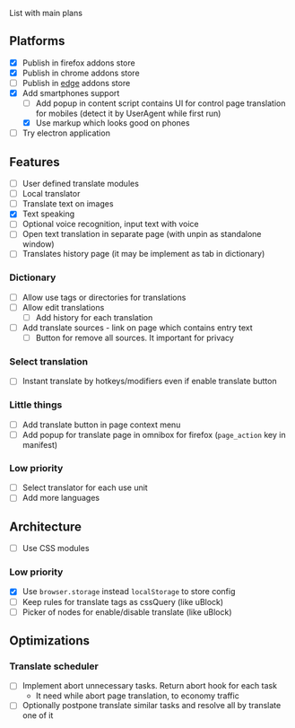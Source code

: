 List with main plans

## Platforms

- [x] Publish in firefox addons store
- [x] Publish in chrome addons store
- [ ] Publish in [edge](https://docs.microsoft.com/en-us/microsoft-edge/extensions-chromium/publish/publish-extension) addons store
- [x] Add smartphones support
  - [ ] Add popup in content script contains UI for control page translation for mobiles (detect it by UserAgent while first run)
  - [x] Use markup which looks good on phones
- [ ] Try electron application

## Features

- [ ] User defined translate modules
- [ ] Local translator
- [ ] Translate text on images
- [x] Text speaking
- [ ] Optional voice recognition, input text with voice
- [ ] Open text translation in separate page (with unpin as standalone window)
- [ ] Translates history page (it may be implement as tab in dictionary)

### Dictionary

- [ ] Allow use tags or directories for translations
- [ ] Allow edit translations
  - [ ] Add history for each translation
- [ ] Add translate sources - link on page which contains entry text
  - [ ] Button for remove all sources. It important for privacy

### Select translation

- [ ] Instant translate by hotkeys/modifiers even if enable translate button

### Little things

- [ ] Add translate button in page context menu
- [ ] Add popup for translate page in omnibox for firefox (`page_action` key in manifest)

### Low priority

- [ ] Select translator for each use unit
- [ ] Add more languages

## Architecture

- [ ] Use CSS modules

### Low priority

- [x] Use `browser.storage` instead `localStorage` to store config
- [ ] Keep rules for translate tags as cssQuery (like uBlock)
- [ ] Picker of nodes for enable/disable translate (like uBlock)

## Optimizations

### Translate scheduler

- [ ] Implement abort unnecessary tasks. Return abort hook for each task
  - It need while abort page translation, to economy traffic
- [ ] Optionally postpone translate similar tasks and resolve all by translate one of it
